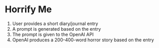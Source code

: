 # Horrify Me

1. User provides a short diary/journal entry
2. A prompt is generated based on the entry
3. The prompt is given to the OpenAI API
4. OpenAI produces a 200-400-word horror story based on the entry
